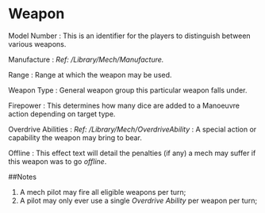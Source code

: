 Weapon
=====


Model Number
:	This is an identifier for the players to distinguish between various weapons.

Manufacture
:	*Ref: /Library/Mech/Manufacture.*

Range
:	Range at which the weapon may be used.

Weapon Type
:	General weapon group this particular weapon falls under.

Firepower
:	This determines how many dice are added to a Manoeuvre action depending on target type.

Overdrive Abilities
:	*Ref: /Library/Mech/OverdriveAbility*
:	A special action or capability the weapon may bring to bear.

Offline
:	This effect text will detail the penalties (if any) a mech may suffer if this weapon was to go *offline*. 


##Notes

1. A mech pilot may fire all eligible weapons per turn;  
2. A pilot may only ever use a single *Overdrive Ability* per weapon per turn;  